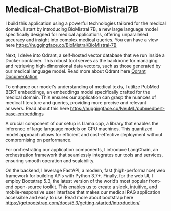 # Medical-ChatBot-BioMistral7B

I build this application using a powerful technologies tailored for the medical domain. I start by introducing BioMistral 7B, a new large language model specifically designed for medical applications, offering unparalleled accuracy and insight into complex medical queries. You can have a view here https://huggingface.co/BioMistral/BioMistral-7B

Next, I delve into Qdrant, a self-hosted vector database that we run inside a Docker container. This robust tool serves as the backbone for managing and retrieving high-dimensional data vectors, such as those generated by our medical language model. Read more about Qdrant here [Qdrant Documentation](https://qdrant.tech/documentation/?utm_source=google&utm_medium=cpc&utm_campaign=21032858323&utm_content=158268398079&utm_term=qdrant&hsa_acc=6907203950&hsa_cam=21032858323&hsa_grp=158268398079&hsa_ad=691190274152&hsa_src=g&hsa_tgt=kwd-1329481093586&hsa_kw=qdrant&hsa_mt=e&hsa_net=adwords&hsa_ver=3&gad_source=1&gclid=CjwKCAjwoPOwBhAeEiwAJuXRh_8mk_vsry3NPqsYT26BIeNmTn4tIco3JlGwArhUxUjvCssmy7WXaRoCvqcQAvD_BwE)


To enhance our model's understanding of medical texts, I utilize PubMed BERT embeddings, an embeddings model specifically crafted for the medical domain. This ensures our application can grasp the nuances of medical literature and queries, providing more precise and relevant answers. Read about this here https://huggingface.co/NeuML/pubmedbert-base-embeddings


A crucial component of our setup is Llama.cpp, a library that enables the inference of large language models on CPU machines. This quantized model approach allows for efficient and cost-effective deployment without compromising on performance.

For orchestrating our application components, I introduce LangChain, an orchestration framework that seamlessly integrates our tools and services, ensuring smooth operation and scalability.

On the backend, I leverage FastAPI, a modern, fast (high-performance) web framework for building APIs with Python 3.7+. Finally, for the web UI, I employ Bootstrap 5.3, the latest version of the world’s most popular front-end open-source toolkit. This enables us to create a sleek, intuitive, and mobile-responsive user interface that makes our medical RAG application accessible and easy to use. Read more about bootstrap here https://getbootstrap.com/docs/5.3/getting-started/introduction/
